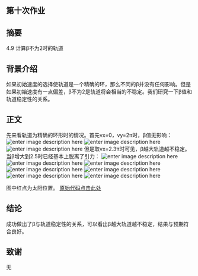 ## 第十次作业 ##

摘要
--

4.9 计算β不为2时的轨道

背景介绍
----

如果初始速度的选择使轨道是一个精确的环，那么不同的β并没有任何影响。但是如果初始速度有一点偏差，β不为2是轨道将会相当的不稳定。我们研究一下β值和轨道稳定性的关系。

正文
-------
先来看轨道为精确的环形时的情况。首先vx=0，vy=2π时，β值无影响：
![enter image description here](http://p1.bpimg.com/4851/6ea5e3960bf54529.png)
![enter image description here](http://p1.bpimg.com/4851/a782bcc188a20598.png)
![enter image description here](http://p1.bpimg.com/4851/405dd32cb2e49d07.png)
但是取vx=2.3π时可见，β越大轨道越不稳定。当β增大到2.5时已经基本上脱离了引力：
![enter image description here](http://p1.bpimg.com/4851/483b2e1bd3198dfb.png)
![enter image description here](http://p1.bpimg.com/4851/a22d5a4d20bbf238.png)
![enter image description here](http://p1.bpimg.com/4851/96ab8f126fc7a934.png)
![enter image description here](http://p1.bpimg.com/4851/8f999c3c46688e45.png)
![enter image description here](http://p1.bpimg.com/4851/5d305f97de050956.png)
![enter image description here](http://p1.bpimg.com/4851/e35ef810c39fa93f.png)
![enter image description here](http://p1.bpimg.com/4851/92e26e2f9c425c82.png)

图中红点为太阳位置。
[原始代码点击此处](https://github.com/Meisterklasse/compuational_physics_N2014301020015/blob/master/elliptical_orbits.py)

结论
-------
成功做出了β与轨道稳定性的关系，可以看出β越大轨道越不稳定，结果与预期符合良好。

致谢
-------
无